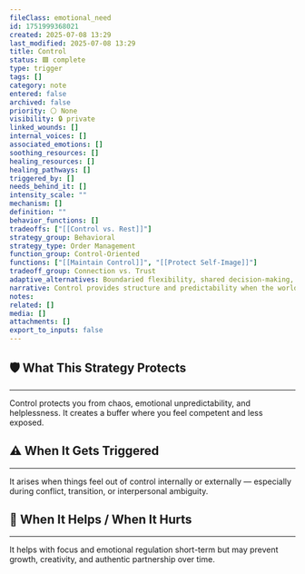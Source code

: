 ```yaml
---
fileClass: emotional_need
id: 1751999368021
created: 2025-07-08 13:29
last_modified: 2025-07-08 13:29
title: Control
status: 🟩 complete
type: trigger
tags: []
category: note
entered: false
archived: false
priority: ⚪ None
visibility: 🔒 private
linked_wounds: []
internal_voices: []
associated_emotions: []
soothing_resources: []
healing_resources: []
healing_pathways: []
triggered_by: []
needs_behind_it: []
intensity_scale: ""
mechanism: []
definition: ""
behavior_functions: []
tradeoffs: ["[[Control vs. Rest]]"]
strategy_group: Behavioral
strategy_type: Order Management
function_group: Control-Oriented
functions: ["[[Maintain Control]]", "[[Protect Self-Image]]"]
tradeoff_group: Connection vs. Trust
adaptive_alternatives: Boundaried flexibility, shared decision-making, values-based action.
narrative: Control provides structure and predictability when the world feels unsafe, but restricts relational depth and internal peace
notes: 
related: []
media: []
attachments: []
export_to_inputs: false
---
```


## 🛡️ What This Strategy Protects
---
Control protects you from chaos, emotional unpredictability, and helplessness. It creates a buffer where you feel competent and less exposed.

## ⚠️ When It Gets Triggered
---
It arises when things feel out of control internally or externally — especially during conflict, transition, or interpersonal ambiguity.

## 🔄 When It Helps / When It Hurts
---
It helps with focus and emotional regulation short-term but may prevent growth, creativity, and authentic partnership over time.

